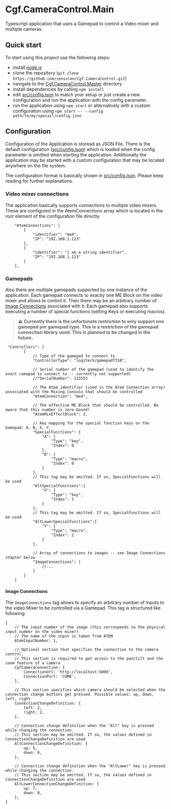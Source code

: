 # Cgf.CameraControl.Main

Typescript application that uses a Gamepad to control a Video mixer and multiple cameras.

## Quick start

To start using this project use the following steps:

-   install [node.js](https://nodejs.org/en/)
-   clone the repository (`git clone https://github.com/sensslen/Cgf.CameraControl.git`)
-   navigate to the [Cgf.CameraControl.Master](.) directory
-   install dependencies by calling `npm install`
-   edit [src/config.json](./src/config.json) to match your setup or just create a new configuration and run the application with the config parameter.
-   run the application using `npm start` or alternatively with a custom configuration using `npm start -- --config path/to/my/specail/config.json`

## Configuration

Configuration of the Application is storead as JSON File. There is the default configuration ([src/config.json](./src/config.json)) which is loaded when the config parameter is omitted when starting the application. Additionally the application may be started with a custom configuration that may be located anywhere on the file system.

The configuration format is basically shown in [src/config.json](./src/config.json). Please keep reading for further explanations.

### Video mixer connections

The application basically supports connections to multiple video mixers. These are configured in the AtemConnections array which is located in the root element of the configuration file directly.

```json5
    "AtemConnections": [
        {
            "identifier": "me4",
            "IP": "192.168.1.123"
        },
        {
            "identifier": "i am a string identifier",
            "IP": "192.168.1.123"
        }
    ],
```

### Gamepads

Also there are multiple gamepads supported by one instance of the application. Each gamepad connects to exactly one ME Block on the video mixer and allows to control it. Then there may be an arbitrary number of [Image Connections](#image_connections) associated with it. Each gamepad also supports executing a number of special functions (setting Keys or executing macros).

> :warning: **Currently there is the unfortunate restriction to only support one gamepad per gamepad type. This is a restriction of the gamepad connection library used. This is planned to be changed in the future.**

```json5
 "Controllers": [
        {
            // Type of the gamepad to connect to
            "ControllerType": "logitech/gamepadf310",

            // Serial number of the gamepad (used to identify the exact camepad to connect to -- currently not supported)
            //"SerialNumber": 123553

            // The Atem identifier (used in the Atem Connection array) associated with the Mixing Console that should be controlled
            "AtemConnection": "me4",

            // The effective ME Block that should be controlled. Be aware that this number is zero based!
            "AtemMixEffectBlock": 2,

            // Key mapping for the special function keys on the Gamepad: A, B, X, Y.
            "SpecialFunctions": {
                "A": {
                    "Type": "key",
                    "Index": 0
                },
                "B": {
                    "Type": "macro",
                    "Index": 0
                }
            },
            // This tag may be omitted. If so, SpecialFunctions will be used
            "AltSpecialFunctions":{
                "X": {
                    "Type": "key",
                    "Index": 1
                }
            },
            // This tag may be omitted. If so, SpecialFunctions will be used
            "AltLowerSpecialFunctions":{
                "Y": {
                    "Type": "macro",
                    "Index": 2
                }
            },

            // Array of connections to images -- see Image Connections chapter below
            "ImageConnections": [
                //...
            ]
        }
    ]
```

#### <a name="image_connections"></a>Image Connections

The `ImageConnections` tag allows to specify an arbitrary number of Inputs to the video Mixer to be controlled via a Gamepad. This tag is structured like following:

```json5
{
    // The input number of the image (this corresponds to the physical input number on the video mixer)
    // The name of the input is taken from ATEM
    AtemInputNumber: 1,

    // Optional section that specifies the connection to the camera control.
    // This section is required to get access to the pan/tilt and the zoom feature of a camera
    CgfCameraConnection: {
        ConnectionUrl: 'http://localhost:5000',
        ConnectionPort: 'COM6',
    },

    // This section specifies which camera should be selected when the connection change buttons get pressed. Possible values: up, down, left, right
    ConnectionChangeDefinition: {
        left: 2,
        right: 2,
    },

    // Connection change definition when the "Alt" key is pressed while changing the connection.
    // This section may be omitted. If so, the values defined in ConnectionChangeDefinition are used
    AltConnectionChangeDefinition: {
        up: 5,
        down: 6,
    },

    // Connection change definition when the "AltLower" key is pressed while changing the connection.
    // This section may be omitted. If so, the values defined in ConnectionChangeDefinition are used
    AltLowerConnectionChangeDefinition: {
        up: 7,
        down: 8,
    },
}
```
